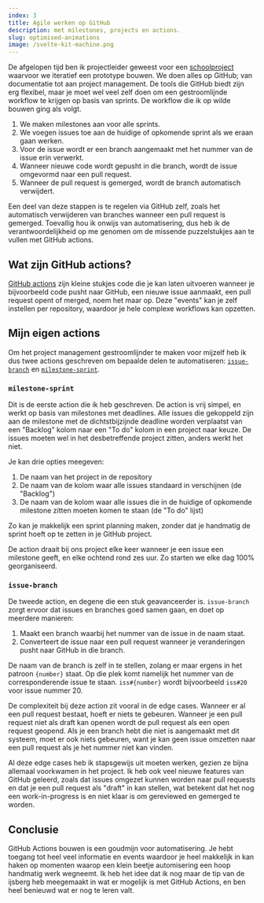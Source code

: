```yaml
---
index: 3
title: Agile werken op GitHub
description: met milestones, projects en actions.
slug: optimised-animations
image: /svelte-kit-machine.png
---
```


De afgelopen tijd ben ik projectleider geweest voor een [schoolproject][wzdb] waarvoor we iteratief een prototype bouwen. We doen alles op GitHub; van documentatie tot aan project management. De tools die GitHub biedt zijn erg flexibel, maar je moet wel veel zelf doen om een gestroomlijnde workflow te krijgen op basis van sprints. De workflow die ik op wilde bouwen ging als volgt.

1. We maken milestones aan voor alle sprints.
2. We voegen issues toe aan de huidige of opkomende sprint als we eraan gaan werken.
3. Voor de issue wordt er een branch aangemaakt met het nummer van de issue erin verwerkt.
4. Wanneer nieuwe code wordt gepusht in die branch, wordt de issue omgevormd naar een pull request.
5. Wanneer de pull request is gemerged, wordt de branch automatisch verwijdert.

Een deel van deze stappen is te regelen via GitHub zelf, zoals het automatisch verwijderen van branches wanneer een pull request is gemerged. Toevallig hou ik onwijs van automatisering, dus heb ik de verantwoordelijkheid op me genomen om de missende puzzelstukjes aan te vullen met GitHub actions.

## Wat zijn GitHub actions?

[GitHub actions][actions] zijn kleine stukjes code die je kan laten uitvoeren wanneer je bijvoorbeeld code pusht naar GitHub, een nieuwe issue aanmaakt, een pull request opent of merged, noem het maar op. Deze "events" kan je zelf instellen per repository, waardoor je hele complexe workflows kan opzetten.

## Mijn eigen actions

Om het project management gestroomlijnder te maken voor mijzelf heb ik dus twee actions geschreven om bepaalde delen te automatiseren: [`issue-branch`][issue-branch]
en [`milestone-sprint`][milestone-sprint].

### `milestone-sprint`

Dit is de eerste action die ik heb geschreven. De action is vrij simpel, en werkt op basis van milestones met deadlines. Alle issues die gekoppeld zijn aan de milestone met de dichtstbijzijnde deadline worden verplaatst van een "Backlog" kolom naar een "To do" kolom in een project naar keuze. De issues moeten wel in het desbetreffende project zitten, anders werkt het niet.

Je kan drie opties meegeven:

1. De naam van het project in de repository
2. De naam van de kolom waar alle issues standaard in verschijnen (de "Backlog")
3. De naam van de kolom waar alle issues die in de huidige of opkomende milestone zitten moeten komen te staan (de "To do" lijst)

Zo kan je makkelijk een sprint planning maken, zonder dat je handmatig de sprint hoeft op te zetten in je GitHub project.

De action draait bij ons project elke keer wanneer je een issue een milestone geeft, en elke ochtend rond zes uur. Zo starten we elke dag 100% georganiseerd.

### `issue-branch`

De tweede action, en degene die een stuk geavanceerder is. `issue-branch` zorgt ervoor dat issues en branches goed samen gaan, en doet op meerdere manieren:

1. Maakt een branch waarbij het nummer van de issue in de naam staat.
2. Converteert de issue naar een pull request wanneer je veranderingen pusht naar GitHub in die branch.

De naam van de branch is zelf in te stellen, zolang er maar ergens in het patroon `{number}` staat. Op die plek komt namelijk het nummer van de corresponderende issue te staan. `iss#{number}` wordt bijvoorbeeld `iss#20` voor issue nummer 20.

De complexiteit bij deze action zit vooral in de edge cases. Wanneer er al een pull request bestaat, hoeft er niets te gebeuren. Wanneer je een pull request niet als draft kan openen wordt de pull request als een open request geopend. Als je een branch hebt die niet is aangemaakt met dit systeem, moet er ook niets gebeuren, want je kan geen issue omzetten naar een pull request als je het nummer niet kan vinden.

Al deze edge cases heb ik stapsgewijs uit moeten werken, gezien ze bijna allemaal voorkwamen in het project. Ik heb ook veel nieuwe features van GitHub geleerd, zoals dat issues omgezet kunnen worden naar pull requests en dat je een pull request als "draft" in kan stellen, wat betekent dat het nog een work-in-progress is en niet klaar is om gereviewed en gemerged te worden.

## Conclusie

GitHub Actions bouwen is een goudmijn voor automatisering. Je hebt toegang tot heel veel informatie en events waardoor je heel makkelijk in kan haken op momenten waarop een klein beetje automisering een hoop handmatig werk wegneemt. Ik heb het idee dat ik nog maar de tip van de ijsberg heb meegemaakt in wat er mogelijk is met GitHub Actions, en ben heel benieuwd wat er nog te leren valt.

[wzdb]: https://github.com/theonejonahgold/wat-zegt-deze-brief
[actions]: https://github.com/marketplace?category=&query=&type=actions
[milestone-sprint]: https://github.com/theonejonahgold/milestone-sprint
[issue-branch]: https://github.com/theonejonahgold/issue-branch
